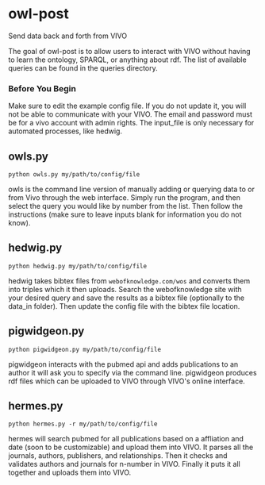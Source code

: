 # owl-post
Send data back and forth from VIVO

The goal of owl-post is to allow users to interact with VIVO without having to learn the ontology, SPARQL, or anything about rdf. The list of available queries can be found in the queries directory.

### Before You Begin
Make sure to edit the example config file. If you do not update it, you will not be able to communicate with your VIVO. The email and password must be for a vivo account with admin rights. The input_file is only necessary for automated processes, like hedwig.

## owls.py
```python owls.py my/path/to/config/file```

owls is the command line version of manually adding or querying data to or from Vivo through the web interface. Simply run the program, and then select the query you would like by number from the list. Then follow the instructions (make sure to leave inputs blank for information you do not know). 

## hedwig.py
```python hedwig.py my/path/to/config/file```

hedwig takes bibtex files from `webofknowledge.com/wos` and converts them into triples which it then uploads. Search the webofknowledge site with your desired query and save the results as a bibtex file (optionally to the data_in folder). Then update the config file with the bibtex file location.

## pigwidgeon.py
```python pigwidgeon.py my/path/to/config/file```

pigwidgeon interacts with the pubmed api and adds publications to an author it will ask you to specify via the command line. pigwidgeon produces rdf files which can be uploaded to VIVO through VIVO's online interface.

## hermes.py
```python hermes.py -r my/path/to/config/file```

hermes will search pubmed for all publications based on a affliation and date (soon to be customizable) and upload them into VIVO. It parses all the journals, authors, publishers, and relationships. Then it checks and validates authors and journals for n-number in VIVO. Finally it puts it all together and uploads them into VIVO.

